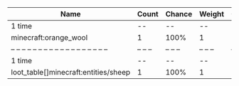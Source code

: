 | Name                                 | Count | Chance | Weight | Comment |
| ------------------------------------ | ----- | ------ | ------ | ------- |
| 1 time                               |    -- |     -- |     -- |         |
| minecraft:orange_wool                |     1 |   100% |      1 |         |
| – – – – – – – – – – – – – – – – – –  | – – – | – – –  | – – –  | – – – – |
| 1 time                               |    -- |     -- |     -- |         |
| loot_table[]minecraft:entities/sheep |     1 |   100% |      1 |         |
